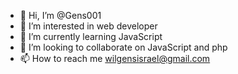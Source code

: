 - 👋 Hi, I’m @Gens001
- 👀 I’m interested in web developer 
- 🌱 I’m currently learning JavaScript 
- 💞️ I’m looking to collaborate on JavaScript and php
- 📫 How to reach me wilgensisrael@gmail.com

<!---
Gens001/Gens001 is a ✨ special ✨ repository because its `README.md` (this file) appears on your GitHub profile.
You can click the Preview link to take a look at your changes.
--->
